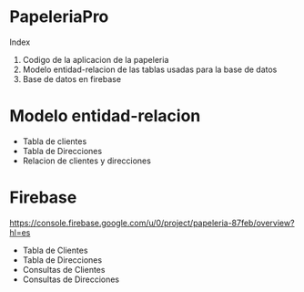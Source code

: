 # PapeleriaPro
Index
1. Codigo de la aplicacion de la papeleria
2. Modelo entidad-relacion de las tablas usadas para la base de datos
3. Base de datos en firebase

# Modelo entidad-relacion
- Tabla de clientes
- Tabla de Direcciones
- Relacion de clientes y direcciones

# Firebase
https://console.firebase.google.com/u/0/project/papeleria-87feb/overview?hl=es
- Tabla de Clientes
- Tabla de Direcciones
- Consultas de Clientes
- Consultas de Direcciones
